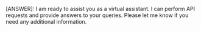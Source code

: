 [ANSWER]: I am ready to assist you as a virtual assistant. I can perform API requests and provide answers to your queries. Please let me know if you need any additional information.